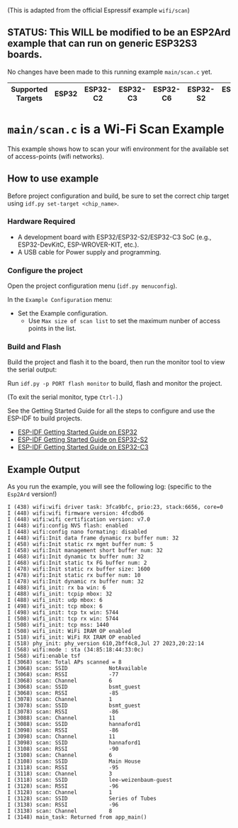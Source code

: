 (This is adapted from the official Espressif example `wifi/scan`)

## STATUS:    This WILL be modified to be an ESP2Ard example that can run on generic ESP32S3 boards.

No changes have been made to this running example `main/scan.c` yet.



| Supported Targets | ESP32 | ESP32-C2 | ESP32-C3 | ESP32-C6 | ESP32-S2 | ESP32-S3 |
| ----------------- | ----- | -------- | -------- | -------- | -------- | -------- |

# `main/scan.c` is a Wi-Fi Scan Example

This example shows how to scan your wifi environment for the available set of access-points (wifi networks).

## How to use example

Before project configuration and build, be sure to set the correct chip target using `idf.py set-target <chip_name>`.

### Hardware Required

* A development board with ESP32/ESP32-S2/ESP32-C3 SoC (e.g., ESP32-DevKitC, ESP-WROVER-KIT, etc.).
* A USB cable for Power supply and programming.

### Configure the project

Open the project configuration menu (`idf.py menuconfig`).

In the `Example Configuration` menu:

* Set the Example configuration.
    * Use `Max size of scan list` to set the maximum nunber of access points in the list.

### Build and Flash

Build the project and flash it to the board, then run the monitor tool to view the serial output:

Run `idf.py -p PORT flash monitor` to build, flash and monitor the project.

(To exit the serial monitor, type ``Ctrl-]``.)

See the Getting Started Guide for all the steps to configure and use the ESP-IDF to build projects.

* [ESP-IDF Getting Started Guide on ESP32](https://docs.espressif.com/projects/esp-idf/en/latest/esp32/get-started/index.html)
* [ESP-IDF Getting Started Guide on ESP32-S2](https://docs.espressif.com/projects/esp-idf/en/latest/esp32s2/get-started/index.html)
* [ESP-IDF Getting Started Guide on ESP32-C3](https://docs.espressif.com/projects/esp-idf/en/latest/esp32c3/get-started/index.html)

## Example Output

As you run the example, you will see the following log: (specific to the `Esp2Ard` version!)

```
I (438) wifi:wifi driver task: 3fca9bfc, prio:23, stack:6656, core=0
I (448) wifi:wifi firmware version: 4fcdbd6
I (448) wifi:wifi certification version: v7.0
I (448) wifi:config NVS flash: enabled
I (448) wifi:config nano formating: disabled
I (448) wifi:Init data frame dynamic rx buffer num: 32
I (458) wifi:Init static rx mgmt buffer num: 5
I (458) wifi:Init management short buffer num: 32
I (468) wifi:Init dynamic tx buffer num: 32
I (468) wifi:Init static tx FG buffer num: 2
I (478) wifi:Init static rx buffer size: 1600
I (478) wifi:Init static rx buffer num: 10
I (478) wifi:Init dynamic rx buffer num: 32
I (488) wifi_init: rx ba win: 6
I (488) wifi_init: tcpip mbox: 32
I (488) wifi_init: udp mbox: 6
I (498) wifi_init: tcp mbox: 6
I (498) wifi_init: tcp tx win: 5744
I (508) wifi_init: tcp rx win: 5744
I (508) wifi_init: tcp mss: 1440
I (508) wifi_init: WiFi IRAM OP enabled
I (518) wifi_init: WiFi RX IRAM OP enabled
I (518) phy_init: phy_version 610,2bff4c8,Jul 27 2023,20:22:14
I (568) wifi:mode : sta (34:85:18:44:33:0c)
I (568) wifi:enable tsf
I (3068) scan: Total APs scanned = 8
I (3068) scan: SSID             NotAvailable
I (3068) scan: RSSI             -77
I (3068) scan: Channel          6
I (3068) scan: SSID             bsmt_guest
I (3068) scan: RSSI             -85
I (3078) scan: Channel          1
I (3078) scan: SSID             bsmt_guest
I (3078) scan: RSSI             -86
I (3088) scan: Channel          11
I (3088) scan: SSID             hannaford1
I (3098) scan: RSSI             -86
I (3098) scan: Channel          11
I (3098) scan: SSID             hannaford1
I (3108) scan: RSSI             -90
I (3108) scan: Channel          6
I (3108) scan: SSID             Main House
I (3118) scan: RSSI             -95
I (3118) scan: Channel          3
I (3118) scan: SSID             lee-weizenbaum-guest
I (3128) scan: RSSI             -96
I (3128) scan: Channel          1
I (3128) scan: SSID             Series of Tubes
I (3138) scan: RSSI             -96
I (3138) scan: Channel          8
I (3148) main_task: Returned from app_main()
```
